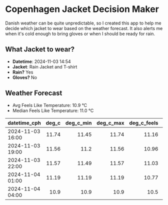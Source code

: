 
# Copenhagen Jacket Decision Maker

Danish weather can be quite unpredictable, so I created this app to help me decide which jacket to wear based on the weather forecast. 
It also alerts me when it's cold enough to bring gloves or when I should be ready for rain.

## What Jacket to wear?

- **Datetime**: 2024-11-03 14:54
- **Jacket**: Rain Jacket and T-shirt
- **Rain?** Yes
- **Gloves?** No

## Weather Forecast
- Avg Feels Like Temperature: 10.9 °C
- Median Feels Like Temperature: 11.0 °C

| datetime_cph     |   deg_c |   deg_c_min |   deg_c_max |   deg_c_feels | weather   | wind   | rain   |
|:-----------------|--------:|------------:|------------:|--------------:|:----------|:-------|:-------|
| 2024-11-03 16:00 |   11.74 |       11.45 |       11.74 |         11.16 | Clouds    | High   | None   |
| 2024-11-03 19:00 |   11.56 |       11.2  |       11.56 |         10.96 | Clouds    | High   | None   |
| 2024-11-03 22:00 |   11.57 |       11.49 |       11.57 |         11.03 | Rain      | High   | Low    |
| 2024-11-04 01:00 |   11.19 |       11.19 |       11.19 |         10.77 | Rain      | Low    | Low    |
| 2024-11-04 04:00 |   10.9  |       10.9  |       10.9  |         10.5  | Rain      | Low    | Low    |
        